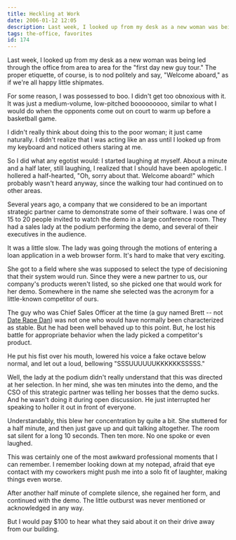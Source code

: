 ```yaml
---
title: Heckling at Work
date: 2006-01-12 12:05
description: Last week, I looked up from my desk as a new woman was being led through the office from area to area for the "first day new guy tour."  The proper etiquette, of course, is to nod politely and say, "Welcome aboard," as if we're all happy little shipmates.  For some reason, I was possessed to boo.  I didn't get too obnoxious with it.  It was just a medium-volume, low-pitched booooooooo, similar to what I would do when the opponents come out on court to warm up before a basketball game.
tags: the-office, favorites
id: 174
---
```

Last week, I looked up from my desk as a new woman was being led through the office from area to area for the "first day new guy tour."  The proper etiquette, of course, is to nod politely and say, "Welcome aboard," as if we're all happy little shipmates.

For some reason, I was possessed to boo.  I didn't get too obnoxious with it.  It was just a medium-volume, low-pitched booooooooo, similar to what I would do when the opponents come out on court to warm up before a basketball game.

I didn't really think about doing this to the poor woman; it just came naturally.  I didn't realize that I was acting like an ass until I looked up from my keyboard and noticed others staring at me.

So I did what any egotist would:  I started laughing at myself.  About a minute and a half later, still laughing, I realized that I should have been apologetic.  I hollered a half-hearted, "Oh, sorry about that.  Welcome aboard!" which probably wasn't heard anyway, since the walking tour had continued on to other areas.

Several years ago, a company that we considered to be an important strategic partner came to demonstrate some of their software.  I was one of 15 to 20 people invited to watch the demo in a large conference room.  They had a sales lady at the podium performing the demo, and several of their executives in the audience.

It was a little slow.  The lady was going through the motions of entering a loan application in a web browser form.  It's hard to make that very exciting.

She got to a field where she was supposed to select the type of decisioning that their system would run.  Since they were a new partner to us, our company's products weren't listed, so she picked one that would work for her demo.  Somewhere in the name she selected was the acronym for a little-known competitor of ours.

The guy who was Chief Sales Officer at the time (a guy named Brett -- not <a href="http://www.theskinnyonbenny.com/blog2/archives/131">Date Rape Dan</a>) was not one who would have normally been characterized as stable.  But he had been well behaved up to this point.  But, he lost his battle for appropriate behavior when the lady picked a competitor's product.

He put his fist over his mouth, lowered his voice a fake octave below normal, and let out a loud, bellowing "SSSUUUUUUKKKKKKSSSSS."

Well, the lady at the podium didn't really understand that this was directed at her selection.  In her mind, she was ten minutes into the demo, and the CSO of this strategic partner was telling her bosses that the demo sucks.  And he wasn't doing it during open discussion.  He just interrupted her speaking to holler it out in front of everyone.

Understandably, this blew her concentration by quite a bit.  She stuttered for a half minute, and then just gave up and quit talking altogether.  The room sat silent for a long 10 seconds.  Then ten more.  No one spoke or even laughed.

This was certainly one of the most awkward professional moments that I can remember.  I remember looking down at my notepad, afraid that eye contact with my coworkers might push me into a solo fit of laughter, making things even worse.

After another half minute of complete silence, she regained her form, and continued with the demo.  The little outburst was never mentioned or acknowledged in any way.

But I would pay $100 to hear what they said about it on their drive away from our building.
